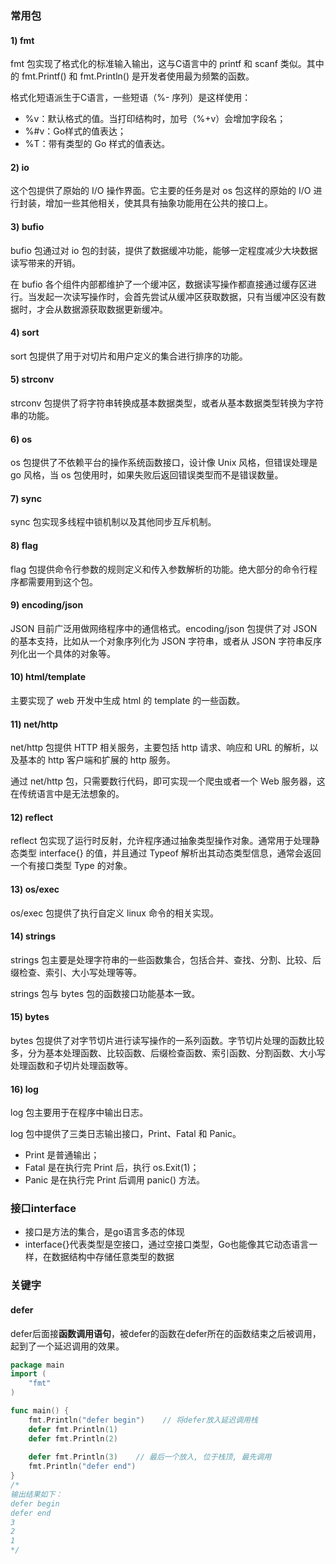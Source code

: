 ### 常用包

#### 1) fmt

fmt 包实现了格式化的标准输入输出，这与C语言中的 printf 和 scanf 类似。其中的 fmt.Printf() 和 fmt.Println() 是开发者使用最为频繁的函数。

格式化短语派生于C语言，一些短语（%- 序列）是这样使用：

- %v：默认格式的值。当打印结构时，加号（%+v）会增加字段名；
- %#v：Go样式的值表达；
- %T：带有类型的 Go 样式的值表达。

#### 2) io

这个包提供了原始的 I/O 操作界面。它主要的任务是对 os 包这样的原始的 I/O 进行封装，增加一些其他相关，使其具有抽象功能用在公共的接口上。

#### 3) bufio

bufio 包通过对 io 包的封装，提供了数据缓冲功能，能够一定程度减少大块数据读写带来的开销。

在 bufio 各个组件内部都维护了一个缓冲区，数据读写操作都直接通过缓存区进行。当发起一次读写操作时，会首先尝试从缓冲区获取数据，只有当缓冲区没有数据时，才会从数据源获取数据更新缓冲。

#### 4) sort

sort 包提供了用于对切片和用户定义的集合进行排序的功能。

#### 5) strconv

strconv 包提供了将字符串转换成基本数据类型，或者从基本数据类型转换为字符串的功能。

#### 6) os

os 包提供了不依赖平台的操作系统函数接口，设计像 Unix 风格，但错误处理是 go 风格，当 os 包使用时，如果失败后返回错误类型而不是错误数量。

#### 7) sync

sync 包实现多线程中锁机制以及其他同步互斥机制。

#### 8) flag

flag 包提供命令行参数的规则定义和传入参数解析的功能。绝大部分的命令行程序都需要用到这个包。

#### 9) encoding/json

JSON 目前广泛用做网络程序中的通信格式。encoding/json 包提供了对 JSON 的基本支持，比如从一个对象序列化为 JSON 字符串，或者从 JSON 字符串反序列化出一个具体的对象等。

#### 10) html/template

主要实现了 web 开发中生成 html 的 template 的一些函数。

#### 11) net/http

net/http 包提供 HTTP 相关服务，主要包括 http 请求、响应和 URL 的解析，以及基本的 http 客户端和扩展的 http 服务。

通过 net/http 包，只需要数行代码，即可实现一个爬虫或者一个 Web 服务器，这在传统语言中是无法想象的。

#### 12) reflect

reflect 包实现了运行时反射，允许程序通过抽象类型操作对象。通常用于处理静态类型 interface{} 的值，并且通过 Typeof 解析出其动态类型信息，通常会返回一个有接口类型 Type 的对象。

#### 13) os/exec

os/exec 包提供了执行自定义 linux 命令的相关实现。

#### 14) strings

strings 包主要是处理字符串的一些函数集合，包括合并、查找、分割、比较、后缀检查、索引、大小写处理等等。

strings 包与 bytes 包的函数接口功能基本一致。

#### 15) bytes

bytes 包提供了对字节切片进行读写操作的一系列函数。字节切片处理的函数比较多，分为基本处理函数、比较函数、后缀检查函数、索引函数、分割函数、大小写处理函数和子切片处理函数等。

#### 16) log

log 包主要用于在程序中输出日志。

log 包中提供了三类日志输出接口，Print、Fatal 和 Panic。

- Print 是普通输出；
- Fatal 是在执行完 Print 后，执行 os.Exit(1)；
- Panic 是在执行完 Print 后调用 panic() 方法。



### 接口interface

- 接口是方法的集合，是go语言多态的体现
- interface{}代表类型是空接口，通过空接口类型，Go也能像其它动态语言一样，在数据结构中存储任意类型的数据

### 关键字

#### defer

​		defer后面接**函数调用语句**，被defer的函数在defer所在的函数结束之后被调用，起到了一个延迟调用的效果。

```go
package main
import (    
    "fmt"
)

func main() {    
    fmt.Println("defer begin")    // 将defer放入延迟调用栈    
    defer fmt.Println(1)    
    defer fmt.Println(2)    
      
    defer fmt.Println(3)    // 最后一个放入, 位于栈顶, 最先调用  
    fmt.Println("defer end")
}
/*
输出结果如下：
defer begin
defer end
3
2
1
*/
```

